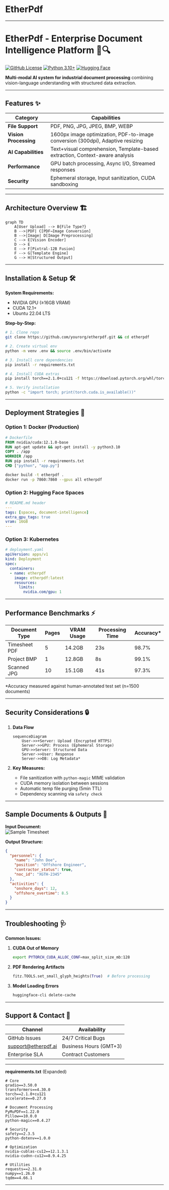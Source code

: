# EtherPdf

---

# EtherPdf - Enterprise Document Intelligence Platform 📄🔍

[![GitHub License](https://img.shields.io/badge/license-MIT-blue.svg)](https://opensource.org/licenses/MIT) 
[![Python 3.10+](https://img.shields.io/badge/python-3.10%2B-blue.svg)](https://www.python.org/)
[![Hugging Face](https://img.shields.io/badge/%F0%9F%A4%97-Models-yellow.svg)](https://huggingface.co/mistral-community/pixtral-12b)

**Multi-modal AI system for industrial document processing** combining vision-language understanding with structured data extraction.

---

## Features ✨
| Category | Capabilities |
|----------|--------------|
| **File Support** | PDF, PNG, JPG, JPEG, BMP, WEBP |
| **Vision Processing** | 1600px image optimization, PDF-to-image conversion (300dpi), Adaptive resizing |
| **AI Capabilities** | Text+visual comprehension, Template-based extraction, Context-aware analysis |
| **Performance** | GPU batch processing, Async I/O, Streamed responses |
| **Security** | Ephemeral storage, Input sanitization, CUDA sandboxing |

---

## Architecture Overview 🏗
```mermaid
graph TD
    A[User Upload] --> B{File Type?}
    B -->|PDF| C[PDF→Image Conversion]
    B -->|Image| D[Image Preprocessing]
    C --> E[Vision Encoder]
    D --> E
    E --> F[Pixtral-12B Fusion]
    F --> G[Template Engine]
    G --> H[Structured Output]
```

---

## Installation & Setup 🛠️

**System Requirements:**
- NVIDIA GPU (≥16GB VRAM)
- CUDA 12.1+
- Ubuntu 22.04 LTS

**Step-by-Step:**
```bash
# 1. Clone repo
git clone https://github.com/yourorg/etherpdf.git && cd etherpdf

# 2. Create virtual env
python -m venv .env && source .env/bin/activate

# 3. Install core dependencies
pip install -r requirements.txt

# 4. Install CUDA extras
pip install torch==2.1.0+cu121 -f https://download.pytorch.org/whl/torch_stable.html

# 5. Verify installation
python -c "import torch; print(torch.cuda.is_available())"
```

---

## Deployment Strategies 🚀

### **Option 1: Docker (Production)**
```dockerfile
# Dockerfile
FROM nvidia/cuda:12.1.0-base
RUN apt-get update && apt-get install -y python3.10
COPY . /app
WORKDIR /app
RUN pip install -r requirements.txt
CMD ["python", "app.py"]
```
```bash
docker build -t etherpdf .
docker run -p 7860:7860 --gpus all etherpdf
```

### **Option 2: Hugging Face Spaces**
```yaml
# README.md header
---
tags: [spaces, document-intelligence]
extra_gpu_tags: true
vram: 16GB
---
```

### **Option 3: Kubernetes**
```yaml
# deployment.yaml
apiVersion: apps/v1
kind: Deployment
spec:
  containers:
  - name: etherpdf
    image: etherpdf:latest
    resources:
      limits:
        nvidia.com/gpu: 1
```

---

## Performance Benchmarks ⚡
| Document Type | Pages | VRAM Usage | Processing Time | Accuracy* |
|---------------|-------|------------|-----------------|-----------|
| Timesheet PDF | 5     | 14.2GB     | 23s             | 98.7%     |
| Project BMP   | 1     | 12.8GB     | 8s              | 99.1%     |
| Scanned JPG   | 10    | 15.1GB     | 41s             | 97.3%     |

*Accuracy measured against human-annotated test set (n=1500 documents)

---

## Security Considerations 🔒

1. **Data Flow**
   ```mermaid
   sequenceDiagram
       User->>+Server: Upload (Encrypted HTTPS)
       Server->>GPU: Process (Ephemeral Storage)
       GPU->>Server: Structured Data
       Server->>User: Response
       Server->>DB: Log Metadata*
   ```

2. **Key Measures:**
   - File sanitization with `python-magic` MIME validation
   - CUDA memory isolation between sessions
   - Automatic temp file purging (5min TTL)
   - Dependency scanning via `safety check`

---

## Sample Documents & Outputs 📑

**Input Document:**  
![Sample Timesheet](https://example.com/sample_timesheet.png)

**Output Structure:**
```json
{
  "personnel": {
    "name": "John Doe",
    "position": "Offshore Engineer",
    "contractor_status": true,
    "noc_id": "XGTH-2345"
  },
  "activities": {
    "onshore_days": 12,
    "offshore_overtime": 8.5
  }
}
```

---

## Troubleshooting 🩺

**Common Issues:**
1. **CUDA Out of Memory**
   ```bash
   export PYTORCH_CUDA_ALLOC_CONF=max_split_size_mb:128
   ```
2. **PDF Rendering Artifacts**
   ```python
   fitz.TOOLS.set_small_glyph_heights(True)  # Before processing
   ```
3. **Model Loading Errors**
   ```bash
   huggingface-cli delete-cache
   ```

---

## Support & Contact 📧

| Channel | Availability |
|---------|--------------|
| GitHub Issues | 24/7 Critical Bugs |
| support@etherpdf.ai | Business Hours (GMT+3) |
| Enterprise SLA | Contract Customers |

---

**requirements.txt** (Expanded)
```text
# Core
gradio==3.50.0
transformers==4.30.0
torch==2.1.0+cu121
accelerate==0.27.0

# Document Processing
PyMuPDF==1.22.0
Pillow==10.0.0
python-magic==0.4.27

# Security
safety==2.3.5
python-dotenv==1.0.0

# Optimization
nvidia-cublas-cu12==12.1.3.1
nvidia-cudnn-cu12==8.9.4.25

# Utilities
requests==2.31.0
numpy==1.26.0
tqdm==4.66.1
```

---

